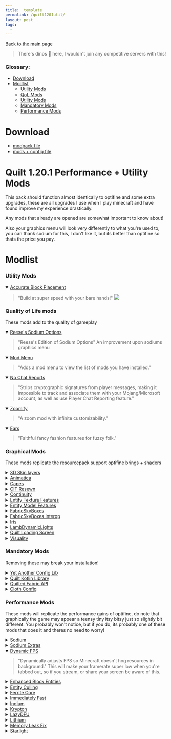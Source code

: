 ```yaml
---
title:  template
permalink: /quilt1201util/
layout: post
tags:
  - 
---
```

[Back to the main page](/quilt1201)

<blockquote>
There's dinos 🦕 here, I wouldn't join any competitive servers with this!
</blockquote>

### Glossary:

+ [Download](#download)
+ [Modlist](#modlist)
	+ [Utility Mods](#utility-mods)
	+ [QoL Mods](#quality-of-life-mods)
	+ [Utility Mods](#graphical-mods)	
	+ [Mandatory Mods](#mandatory-mods)
	+ [Performance Mods](#performance-mods)

# Download

+ [modpack file]() 
+ [mods + config file]()	

# Quilt 1.20.1 Performance + Utility Mods
This pack should function almost identically to optifine and some extra upgrades, these are all upgrades I use when I play minecraft and have found improve my experience drastically. 

Any mods that already are opened are somewhat important to know about!

Also your graphics menu will look very differently to what you're used to, you can thank sodium for this, I don't like it, but its better than optifine so thats the price you pay.

# Modlist

### Utility Mods

<details open>
<summary><a href=" " target="_blank">Accurate Block Placement</a></summary>
<blockquote>
"Build at super speed with your bare hands!"

<img src="https://cdn-raw.modrinth.com/data/kzwxhsjp/images/94a4de623aca8c5afdc07edca76ed663127d93b2.gif" />
</blockquote>
</details>

### Quality of Life mods

These mods add to the quality of gameplay

<details open>
<summary><a href="https://github.com/FlashyReese/reeses-sodium-options" target="_blank">Reese's Sodium Options</a></summary>
<blockquote>
"Reese's Edition of Sodium Options"
An improvement upon sodiums graphics menu
</blockquote>
</details>

<details open>
<summary><a href="https://github.com/TerraformersMC/ModMenu" target="_blank">Mod Menu</a></summary>
<blockquote>
"Adds a mod menu to view the list of mods you have installed."
</blockquote>
</details>

<details open>
<summary><a href="https://github.com/Aizistral-Studios/No-Chat-Reports" target="_blank">No Chat Reports</a></summary>
<blockquote>
"Strips cryptographic signatures from player messages, making it impossible to track and associate them with your Mojang/Microsoft account, as well as use Player Chat Reporting feature."
</blockquote>
</details>

<details open>
<summary><a href="https://github.com/isXander/Zoomify" target="_blank">Zoomify</a></summary>
<blockquote>
"A zoom mod with infinite customizability."
</blockquote>
</details>

<details open>
<summary><a href="https://ears.unascribed.com/" target="_blank">Ears</a></summary>
<blockquote>
"Faithful fancy fashion features for fuzzy folk."
</blockquote>
</details>

### Graphical Mods

These mods replicate the resourcepack support optifine brings + shaders

<details>
<summary><a href="https://github.com/tr7zw/3d-Skin-Layers" target="_blank">3D Skin layers</a></summary>
<blockquote>
"Renders the player skin layer in 3d"
</blockquote>
</details>

<details>
<summary><a href="https://github.com/FoundationGames/Animatica" target="_blank">Animatica</a></summary>
<blockquote>
"Allow for animating more game textures using the MCPatcher/OptiFine animation format"
</blockquote>
</details>

<details>
<summary><a href="https://github.com/CaelTheColher/Capes" target="_blank">Capes</a></summary>
<blockquote>
"A mod that lets you use capes from Optifine, LabyMod, Cosmetica, Wynntils, Capes++, and the MinecraftCapes Mod."
</blockquote>
</details>

<details>
<summary><a href="https://github.com/SHsuperCM/CITResewn/tree/docs" target="_blank">CIT Resewn</a></summary>
<blockquote>
"Re-implements MCPatcher's CIT"
</blockquote>
</details>

<details>
<summary><a href="https://github.com/PepperCode1/Continuity" target="_blank">Continuity</a></summary>
<blockquote>
"Continuity is a Fabric mod built around modern APIs to allow for the most efficient connected textures experience possible. It is designed to provide full Optifine parity for all resource packs that use the Optifine CTM format. Continuity also supports Optifine-format emissive textures for block and item models."
</blockquote>
</details>

<details>
<summary><a href="https://github.com/Traben-0/Entity_Texture_Features" target="_blank">Entity Texture Features</a></summary>
<blockquote>
"Adds support for resource-pack driven features for entity textures including some OptiFine features.
Supports OptiFine: Random & Custom textures, Emissive textures.
With more features such as: Blinking textures"
</blockquote>
</details>

<details>
<summary><a href="https://github.com/Traben-0/Entity_Model_Features" target="_blank">Entity Model Features</a></summary>
<blockquote>
"This is an expansion of the ETF mod, it adds support for OptiFine format Custom Entity Model (CEM) resource packs.
While still allowing you to disable this to use a different model mod :)"
</blockquote>
</details>

<details>
<summary><a href="https://github.com/AMereBagatelle/fabricskyboxes" target="_blank">FabricSkyBoxes</a></summary>
<blockquote>
"Adds custom skybox support to MC"
</blockquote>
</details>

<details>
<summary><a href="https://github.com/FlashyReese/fabricskyboxes-interop" target="_blank">FabricSkyBoxes Interop</a></summary>
<blockquote>
"FabricSkyBoxes Interoperability for MCPatcher/OptiFine Skies"
</blockquote>
</details>

<details>
<summary><a href="https://github.com/IrisShaders/Iris" target="_blank">Iris</a></summary>
<blockquote>
"A modern shaders mod for Minecraft intended to be compatible with existing OptiFine shader packs"
</blockquote>
</details>

<details>
<summary><a href="https://github.com/LambdAurora/LambDynamicLights" target="_blank">LambDynamicLights </a></summary>
<blockquote>
"Adds dynamic lights to the game."
</blockquote>
</details>

<details>
<summary><a href="https://github.com/emmods/quilt_loading_screen" target="_blank">Quilt Loading Screen</a></summary>
<blockquote>
"Makes the Minecraft loading screen have QuiltMC patches"
</blockquote>
</details>

<details>
<summary><a href="https://github.com/PinkGoosik/visuality" target="_blank">Visuality</a></summary>
<blockquote>
"Little visual improvements by adding a bunch of new particles."
</blockquote>
</details>

### Mandatory Mods

Removing these may break your installation!

<details>
<summary><a href="https://docs.isxander.dev/yet-another-config-lib" target="_blank">Yet Another Config Lib</a></summary>
<blockquote>
"Primarily, YACL is a config screen generator which covers creating a user friendly GUI in Minecraft to allow users to configure their mods easily. It also provides a separate config API to easily save and load fields for you with little to no effort."
</blockquote>
</details>

<details>
<summary><a href="https://modrinth.com/mod/qkl" target="_blank">Quilt Kotlin Library</a></summary>
<blockquote>
"Quilt Kotlin Libraries is Quilt's official Kotlin wrappers for QSL and Minecraft. It also bundles the Kotlin StdLib, and some Kotlinx libraries."
</blockquote>
</details>

<details>
<summary><a href="https://modrinth.com/mod/qsl" target="_blank">Quilted Fabric API</a></summary>
<blockquote>
"Essential standard libraries for the Quilt ecosystem. QSL gives modders Quilt-exclusive tools to add new and exciting features to their mods, while Quilted Fabric API provides compatibility with Fabric mods that use the Fabric API."
</blockquote>
</details>

<details>
<summary><a href="https://modrinth.com/mod/cloth-config" target="_blank">Cloth Config</a></summary>
<blockquote>
"Cloth Config API is a config screen api."
</blockquote>
</details>

### Performance Mods

These mods will replicate the performance gains of optifine, do note that graphically the game may appear a teensy tiny itsy bitsy just so slightly bit different. You probably won't notice, but if you do, its probably one of these mods that does it and theres no need to worry!

<details>
<summary><a href="https://github.com/CaffeineMC/sodium-fabric" target="_blank">Sodium</a></summary>
<blockquote>
"Sodium is a free and open-source optimization mod for the Minecraft client which improves frame rates and reduces micro-stutter while fixing many graphical issues in Minecraft."
</blockquote>
</details>

<details>
<summary><a href="https://github.com/FlashyReese/sodium-extra-fabric" target="_blank">Sodium Extras</a></summary>
<blockquote>
"Features that shouldn't be in Sodium."
</blockquote>
This adds optifine graphical options that you may like.
</details>

<details open>
<summary><a href="https://github.com/juliand665/Dynamic-FPS" target="_blank">Dynamic FPS</a></summary>
<blockquote>
"Dynamically adjusts FPS so Minecraft doesn't hog resources in background."
This will make your framerate super low when you're tabbed out, so if you stream, or share your screen be aware of this.
</blockquote>
</details>

<details>
<summary><a href="https://github.com/FoundationGames/EnhancedBlockEntities" target="_blank">Enhanced Block Entities</a></summary>
<blockquote>
"Optimize and customize block entity rendering with a more modern approach."
</blockquote>
</details>

<details>
<summary><a href="https://github.com/tr7zw/EntityCulling-Fabric" target="_blank">Entity Culling</a></summary>
<blockquote>
"This mod uses async path-tracing to hide Tiles/Entities that are not visible."
</blockquote>
</details>

<details>
<summary><a href="https://github.com/malte0811/FerriteCore" target="_blank">Ferrite Core</a></summary>
<blockquote>
"Reduces memory usage"
</blockquote>
</details>

<details>
<summary><a href="https://github.com/RaphiMC/ImmediatelyFast" target="_blank">Immediately Fast</a></summary>
<blockquote>
"Speed up and optimize immediate mode rendering in Minecraft"
</blockquote>
</details>

<details>
<summary><a href="https://github.com/comp500/Indium" target="_blank">Indium</a></summary>
<blockquote>
"Sodium addon providing support for the Fabric Rendering API, based on Indigo"
</blockquote>
</details>

<details>
<summary><a href="https://github.com/astei/krypton" target="_blank">Krypton</a></summary>
<blockquote>
"A Fabric mod that optimizes the Minecraft networking stack and entity tracker."
</blockquote>
</details>

<details>
<summary><a href="https://github.com/astei/lazydfu" target="_blank">LazyDFU</a></summary>
<blockquote>
"Makes DataFixerUpper more lazy"
</blockquote>
</details>

<details>
<summary><a href="https://github.com/CaffeineMC/lithium-fabric" target="_blank">Lithium</a></summary>
<blockquote>
"Lithium is a free and open-source optimization mod for Minecraft which makes a wide range of performance improvements to the game."
</blockquote>
</details>

<details>
<summary><a href="https://github.com/fxmorin/memoryleakfix" target="_blank">Memory Leak Fix</a></summary>
<blockquote>
"A mod which fixes multiple memory leaks, both client-side & server-side"
</blockquote>
</details>

<details>
<summary><a href="https://github.com/PaperMC/Starlight" target="_blank">Starlight</a></summary>
<blockquote>
"Rewrites the light engine to fix lighting performance and lighting errors"
</blockquote>
</details>
